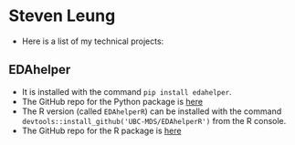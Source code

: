 # Steven Leung

- Here is a list of my technical projects:

## EDAhelper

- It is installed with the command `pip install edahelper`.
- The GitHub repo for the Python package is [here](https://github.com/UBC-MDS/EDAhelper)
- The R version (called `EDAhelperR`) can be installed with the command `devtools::install_github('UBC-MDS/EDAhelperR')` from the R console.
- The GitHub repo for the R package is [here](https://github.com/UBC-MDS/EDAhelperR)
